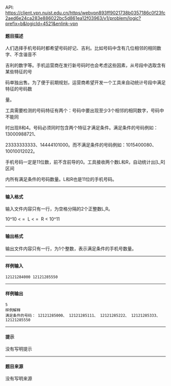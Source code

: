 API: https://client.vpn.nuist.edu.cn/https/webvpn893ff9021738b0357186c0f23fc2aed6e24ca283e886022bc5d861ea12f03963/v1/problem/logic?prefix=b&logicId=4521&enlink-vpn

#### 题目描述

人们选择手机号码时都希望号码好记、吉利。比如号码中含有几位相邻的相同数字、不含谐音不

吉利的数字等。手机运营商在发行新号码时也会考虑这些因素，从号段中选取含有某些特征的号

码单独出售。为了便于前期规划，运营商希望开发一个工具来自动统计号段中满足特征的号码数

量。

工具需要检测的号码特征有两个：号码中要出现至少3个相邻的相同数字，号码中不能同

时出现8和4。号码必须同时包含两个特征才满足条件。满足条件的号码例如：13000988721、

23333333333、14444101000。而不满足条件的号码例如：1015400080、10010012022。

手机号码一定是11位数，前不含前导的0。工具接收两个数L和R，自动统计出\[L,R\]区间

内所有满足条件的号码数量。L和R也是11位的手机号码。

---

#### 输入格式

输入文件内容只有一行，为空格分隔的2个正整数L,R。

10^10 < =  L < =  R < 10^11

---

#### 输出格式

输出文件内容只有一行，为1个整数，表示满足条件的手机号数量。

---

#### 样例输入
```
12121284000 12121285550
```

---

#### 样例输出
```
5
样例解释
满足条件的号码： 12121285000、 12121285111、 12121285222、 12121285333、 12121285550
```

---

#### 提示

没有写明提示

---

#### 题目来源

没有写明来源